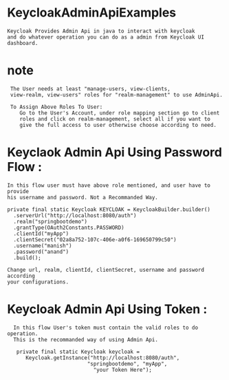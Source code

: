 # KeycloakAdminApiExamples
    Keycloak Provides Admin Api in java to interact with keycloak
    and do whatever operation you can do as a admin from Keycloak UI dashboard.

# note
     The User needs at least "manage-users, view-clients,
     view-realm, view-users" roles for "realm-management" to use AdminApi.
     
     To Assign Above Roles To User:
        Go to the User's Account, under role mapping section go to client 
        roles and click on realm-management, select all if you want to 
        give the full access to user otherwise choose according to need.
        
# Keyclaok Admin Api Using Password Flow :
    In this flow user must have above role mentioned, and user have to provide 
    his username and password. Not a Recommanded Way.
  
    private final static Keycloak KEYCLOAK = KeycloakBuilder.builder()
      .serverUrl("http://localhost:8080/auth")
      .realm("springbootdemo")
      .grantType(OAuth2Constants.PASSWORD)
      .clientId("myApp")
      .clientSecret("02a8a752-107c-406e-a0f6-169650799c50")
      .username("manish")
      .password("anand")
      .build();
    
    Change url, realm, clientId, clientSecret, username and password according 
    your configurations.
    
  # Keycloak Admin Api Using Token : 
      In this flow User's token must contain the valid roles to do operation.
      This is the recommanded way of using Admin Api.

       private final static Keycloak keycloak = 
          Keycloak.getInstance("http://localhost:8080/auth",
                              "springbootdemo", "myApp",
                                "your Token Here");

    

